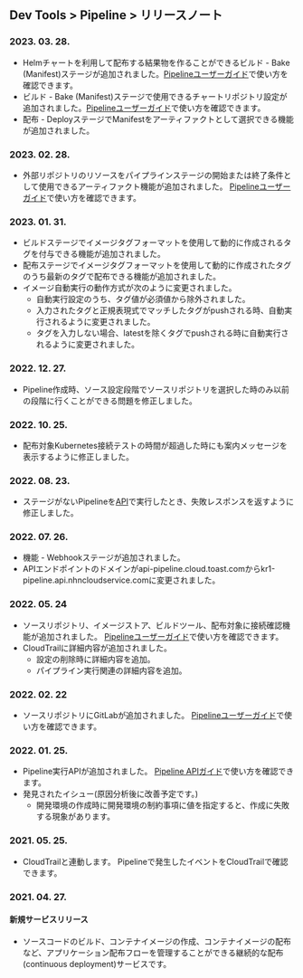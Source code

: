 ## Dev Tools > Pipeline > リリースノート

### 2023. 03. 28.
* Helmチャートを利用して配布する結果物を作ることができるビルド - Bake (Manifest)ステージが追加されました。[Pipelineユーザーガイド](/Dev%20Tools/Pipeline/ja/stage-guide/#_2)で使い方を確認できます。
* ビルド - Bake (Manifest)ステージで使用できるチャートリポジトリ設定が追加されました。[Pipelineユーザーガイド](/Dev%20Tools/Pipeline/ja/environment-config/#_6)で使い方を確認できます。
* 配布 - DeployステージでManifestをアーティファクトとして選択できる機能が追加されました。

### 2023. 02. 28.
* 外部リポジトリのリソースをパイプラインステージの開始または終了条件として使用できるアーティファクト機能が追加されました。 [Pipelineユーザーガイド](/Dev%20Tools/Pipeline/ja/pipeline-management/#_1)で使い方を確認できます。

### 2023. 01. 31.
* ビルドステージでイメージタグフォーマットを使用して動的に作成されるタグを付与できる機能が追加されました。
* 配布ステージでイメージタグフォーマットを使用して動的に作成されたタグのうち最新のタグで配布できる機能が追加されました。
* イメージ自動実行の動作方式が次のように変更されました。
    * 自動実行設定のうち、タグ値が必須値から除外されました。
    * 入力されたタグと正規表現式でマッチしたタグがpushされる時、自動実行されるように変更されました。  
    * タグを入力しない場合、latestを除くタグでpushされる時に自動実行されるように変更されました。

### 2022. 12. 27.
* Pipeline作成時、ソース設定段階でソースリポジトリを選択した時のみ以前の段階に行くことができる問題を修正しました。

### 2022. 10. 25.
* 配布対象Kubernetes接続テストの時間が超過した時にも案内メッセージを表示するように修正しました。

### 2022. 08. 23.
* ステージがないPipelineを[API](/Dev%20Tools/Pipeline/ja/api-guide/#pipeline)で実行したとき、失敗レスポンスを返すように修正しました。

### 2022. 07. 26.
* 機能 - Webhookステージが追加されました。
* APIエンドポイントのドメインがapi-pipeline.cloud.toast.comからkr1-pipeline.api.nhncloudservice.comに変更されました。

### 2022. 05. 24
* ソースリポジトリ、イメージストア、ビルドツール、配布対象に接続確認機能が追加されました。 [Pipelineユーザーガイド](/Dev%20Tools/Pipeline/ja/environment-config)で使い方を確認できます。 
* CloudTrailに詳細内容が追加されました。
    * 設定の削除時に詳細内容を追加。
    * パイプライン実行関連の詳細内容を追加。

### 2022. 02. 22
* ソースリポジトリにGitLabが追加されました。 [Pipelineユーザーガイド](/Dev%20Tools/Pipeline/ja/environment-config/#_2)で使い方を確認できます。

### 2022. 01. 25.
* Pipeline実行APIが追加されました。 [Pipeline APIガイド](/Dev%20Tools/Pipeline/ja/api-guide/#pipeline)で使い方を確認できます。
* 発見されたイシュー(原因分析後に改善予定です。)
    * 開発環境の作成時に開発環境の制約事項に値を指定すると、作成に失敗する現象があります。

### 2021. 05. 25.
* CloudTrailと連動します。 Pipelineで発生したイベントをCloudTrailで確認できます。

### 2021. 04. 27.

#### 新規サービスリリース
* ソースコードのビルド、コンテナイメージの作成、コンテナイメージの配布など、アプリケーション配布フローを管理することができる継続的な配布(continuous deployment)サービスです。

